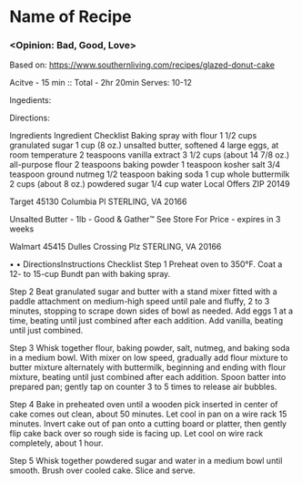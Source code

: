 # Name of Recipe
### <Opinion: Bad, Good, Love>

Based on: https://www.southernliving.com/recipes/glazed-donut-cake  

Acitve - 15 min :: Total - 2hr 20min
Serves: 10-12 

Ingedients:  

Directions:  



Ingredients
Ingredient Checklist
Baking spray with flour
1 1/2 cups granulated sugar
1 cup (8 oz.) unsalted butter, softened 
4 large eggs, at room temperature
2 teaspoons vanilla extract
3 1/2 cups (about 14 7/8 oz.) all-purpose flour
2 teaspoons baking powder
1 teaspoon kosher salt
3/4 teaspoon ground nutmeg
1/2 teaspoon baking soda
1 cup whole buttermilk
2 cups (about 8 oz.) powdered sugar
1/4 cup water
Local Offers
ZIP 20149


Target
45130 Columbia Pl
STERLING, VA 20166


Unsalted Butter - 1lb - Good & Gather™
See Store For Price - expires in 3 weeks


Walmart
45415 Dulles Crossing Plz
STERLING, VA 20166


• •
DirectionsInstructions Checklist
Step 1
Preheat oven to 350°F. Coat a 12- to 15-cup Bundt pan with baking spray.

Step 2
Beat granulated sugar and butter with a stand mixer fitted with a paddle attachment on medium-high speed until pale and fluffy, 2 to 3 minutes, stopping to scrape down sides of bowl as needed. Add eggs 1 at a time, beating until just combined after each addition. Add vanilla, beating until just combined.

Step 3
Whisk together flour, baking powder, salt, nutmeg, and baking soda in a medium bowl. With mixer on low speed, gradually add flour mixture to butter mixture alternately with buttermilk, beginning and ending with flour mixture, beating until just combined after each addition. Spoon batter into prepared pan; gently tap on counter 3 to 5 times to release air bubbles.

Step 4
Bake in preheated oven until a wooden pick inserted in center of cake comes out clean, about 50 minutes. Let cool in pan on a wire rack 15 minutes. Invert cake out of pan onto a cutting board or platter, then gently flip cake back over so rough side is facing up. Let cool on wire rack completely, about 1 hour.

Step 5
Whisk together powdered sugar and water in a medium bowl until smooth. Brush over cooled cake. Slice and serve.
